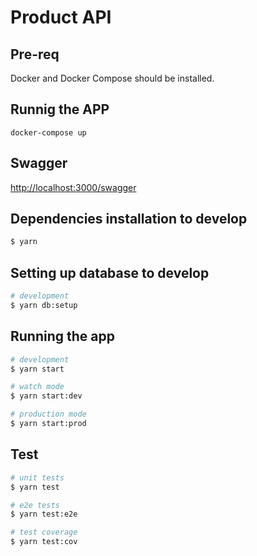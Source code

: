 # Product API

## Pre-req
Docker and Docker Compose should be installed.

## Runnig the APP

```
docker-compose up 
```
## Swagger

[http://localhost:3000/swagger](http://localhost:3000/swagger)


## Dependencies installation to develop

```bash
$ yarn
```
## Setting up database to develop

```bash
# development
$ yarn db:setup
```

## Running the app

```bash
# development
$ yarn start

# watch mode
$ yarn start:dev

# production mode
$ yarn start:prod
```

## Test

```bash
# unit tests
$ yarn test

# e2e tests
$ yarn test:e2e

# test coverage
$ yarn test:cov
```